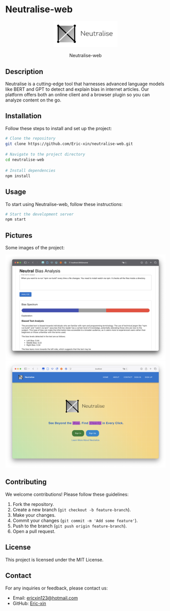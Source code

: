 # Neutralise-web

<div align="center">
    <img src="./src/ictt.png" alt="Neutralise-web" width="200">
    <p>Neutralise-web</p>
</div>

## Description
Neutralise is a cutting-edge tool that harnesses advanced language models like BERT and GPT to detect and explain bias in internet articles. Our platform offers both an online client and a browser plugin so you can analyze content on the go.

## Installation
Follow these steps to install and set up the project:

```bash
# Clone the repository
git clone https://github.com/Eric-xin/neutralise-web.git

# Navigate to the project directory
cd neutralise-web

# Install dependencies
npm install
```

## Usage
To start using Neutralise-web, follow these instructions:

```bash
# Start the development server
npm start
```

## Pictures

Some images of the project:

<div align="center">
    <img src="./img/neutral.png" alt="Neutralise-web" width="800">
    <img src="./img/index.png" alt="Neutralise-web" width="800">
</div>

## Contributing
We welcome contributions! Please follow these guidelines:

1. Fork the repository.
2. Create a new branch (`git checkout -b feature-branch`).
3. Make your changes.
4. Commit your changes (`git commit -m 'Add some feature'`).
5. Push to the branch (`git push origin feature-branch`).
6. Open a pull request.

## License
This project is licensed under the MIT License.

## Contact
For any inquiries or feedback, please contact us:

- Email: ericxin123@hotmail.com
- GitHub: [Eric-xin](https://github.com/Eric-xin)